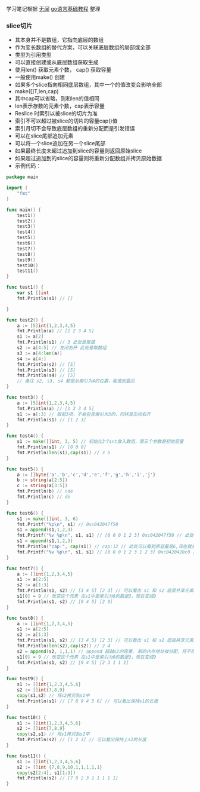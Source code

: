 学习笔记根据 [无闻](https://github.com/Unknwon) [go语言基础教程](https://github.com/Unknwon/go-fundamental-programming) 整理

### __slice切片__

- 其本身并不是数组，它指向底层的数组
- 作为变长数组的替代方案，可以关联底层数组的局部或全部
- 类型为引用类型
- 可以直接创建或从底层数组获取生成
- 使用len() 获取元素个数， cap() 获取容量
- 一般使用make() 创建
- 如果多个slice指向相同底层数组，其中一个的值改变会影响全部
- make([]T,len,cap)
- 其中cap可以省略，则和len的值相同
- len表示存数的元素个数，cap表示容量
- Reslice 时索引以被slice的切片为准
- 索引不可以超过被slice的切片的容量cap()值
- 索引月切不会导致底层数组的重新分配而是引发错误
- 可以在slice尾部追加元素
- 可以将一个slice追加在另一个slice尾部
- 如果最终长度未超过追加到slice的容量则返回原始slice
- 如果超过追加到的slice的容量则将重新分配数组并拷贝原始数据
- 示例代码：

```go
package main

import (
	"fmt"
)

func main() {
	test1()
	test2()
	test3()
	test4()
	test5()
	test6()
	test7()
	test8()
	test9()
	test10()
	test11()
}

func test1() {
	var s1 []int
	fmt.Println(s1) // []

}

func test2() {
	a := [5]int{1,2,3,4,5}
	fmt.Println(a) // [1 2 3 4 5]
	s1 := a[2]
	fmt.Println(s1) // 3 此处是取值
	s2 := a[4:5] // 左闭右开 此处是取数组
	s3 := a[4:len(a)]
	s4 := a[4:]
	fmt.Println(s2) // [5]
	fmt.Println(s3) // [5]
	fmt.Println(s4) // [5]
	// 备注 s2, s3, s4 都是从索引为4的位置，取值到最后
}

func test3() {
	a := [5]int{1,2,3,4,5}
	fmt.Println(a) // [1 2 3 4 5]
	s1 := a[:3] // 取前3项，不会包含索引为3的，同样是左闭右开
	fmt.Println(s1) // [1 2 3]
}

func test4() {
	s1 := make([]int, 3, 5) // 初始化3个int放入数组，第三个参数是初始容量
	fmt.Println(s1) // [0 0 0]
	fmt.Println(len(s1),cap(s1)) // 3 5
}

func test5() {
	a := []byte{'a','b','c','d','e','f','g','h','i','j'}
	b := string(a[2:5])
	c := string(a[3:5])
	fmt.Println(b) // cde
	fmt.Println(c) // de
}

func test6() {
	s1 := make([]int, 3, 6)
	fmt.Printf("%p\n", s1) // 0xc042047f50
	s1 = append(s1,1,2,3)
	fmt.Printf("%v %p\n", s1, s1) // [0 0 0 1 2 3] 0xc042047f50 // 此处表明，在未超过最大容量候，操作的都是同一个地址
	s1 = append(s1,1,2,3)
	fmt.Println("cap:", cap(s1)) // cap:12 // 此处可以看到原容量是6,现在就会扩大一倍,每次都是一倍一倍的增长,地址也是重新分配
	fmt.Printf("%v %p\n", s1, s1) // [0 0 0 1 2 3 1 2 3] 0xc0420420c0 // 此处地址变化了
}

func test7() {
	a := []int{1,2,3,4,5}
	s1 := a[2:5]
	s2 := a[1:3]
	fmt.Println(s1, s2) // [3 4 5] [2 3] // 可以看出 s1 和 s2 底层共享元素3的，指向的是底层数组的同一个元素
	s1[0] = 9 // 改变这个元素 在s1中是索引为0的数是3，现在变成9
	fmt.Println(s1, s2) // [9 4 5] [2 9]
}

func test8() {
	a := []int{1,2,3,4,5}
	s1 := a[2:5]
	s2 := a[1:3]
	fmt.Println(s1, s2) // [3 4 5] [2 3] // 可以看出 s1 和 s2 底层共享元素3的，指向的是底层数组的同一个元素
	fmt.Println(len(s2),cap(s2)) // 2 4
	s2 = append(s2, 1,1,1) // append 超越s2的容量, 新的内存地址被分配，将不指向同一个底层数组了， 此时就不会被改变
	s1[0] = 9 // 改变这个元素 在s1中是索引为0的数是3，现在变成9
	fmt.Println(s1, s2) // [9 4 5] [2 3 1 1 1]
}

func test9() {
	s1 := []int{1,2,3,4,5,6}
	s2 := []int{7,8,9}
	copy(s1,s2) // 将s2拷贝到s1中
	fmt.Println(s1) // [7 8 9 4 5 6] // 可以看出保持s1的长度
}

func test10() {
	s1 := []int{1,2,3,4,5,6}
	s2 := []int{7,8,9}
	copy(s2,s1) // 将s1拷贝到s2中
	fmt.Println(s2) // [1 2 3] // 可以看出保持上s2的长度
}

func test11() {
	s1 := []int{1,2,3,4,5,6}
	s2 := []int {7,8,9,10,1,1,1,1,1}
	copy(s2[2:4], s1[1:3])
	fmt.Println(s2) // [7 8 2 3 1 1 1 1 1]
}

```